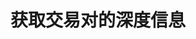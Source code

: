 ---
title: 获取交易对的深度信息
position_number: 9
type: get
description: /v1/public/q/depth
parameters:
    -
        name: symbol
        type: string
        mandatory: true
        default: N/A
        description: 交易对
        ranges:
    -
        name: level
        type: integer
        mandatory: true
        default: N/A
        description: "档位（min:1,max:50）\t"
        ranges:
content_markdown: 注：**此方法不需要签名**
left_code_blocks:
    -
        code_block: "public void getKLine() {\r\n\tString text = HttpUtil.get(URL + \"/data/api/v1/getKLine?market=btc_usdt&type=1min&since=0\");\r\n\tSystem.out.println(text);\r\n}"
        title: Java
        language: java
right_code_blocks:
    - code_block: |-
        {
          "error": {
            "code": "",
            "msg": ""
          },
          "msgInfo": "",
          "result": {
            "a": [], //卖单
            "b": [], //买单
            "s": "", //交易对
            "t": 0, //时间
            "u": 0 //updateId
          },
          "returnCode": 0
        }
      title: Response
      language: json
---
